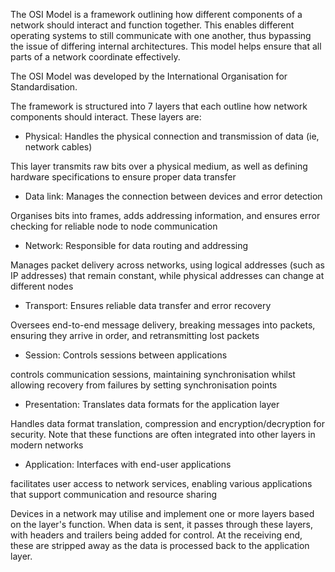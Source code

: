 The OSI Model is a framework outlining how different components of a network should interact and function together. This enables different operating systems to still communicate with one another, thus bypassing the issue of differing internal architectures. This model helps ensure that all parts of a network coordinate effectively.

The OSI Model was developed by the International Organisation for Standardisation.

The  framework is structured into 7 layers that each outline how network components should interact. These layers are:

- Physical: Handles the physical connection and transmission of data (ie, network cables)

This layer transmits raw bits over a physical medium, as well as defining hardware specifications to ensure proper data transfer

- Data link: Manages the connection between devices and error detection

Organises bits into frames, adds addressing information, and ensures error checking for reliable node to node communication

- Network: Responsible for data routing and addressing

Manages packet delivery across networks, using logical addresses (such as IP addresses) that remain constant, while physical addresses can change at different nodes

- Transport: Ensures reliable data transfer and error recovery

Oversees end-to-end message delivery, breaking messages into packets, ensuring they arrive in order, and retransmitting lost packets

- Session: Controls sessions between applications

controls communication sessions, maintaining synchronisation whilst allowing recovery from failures by setting synchronisation points

- Presentation: Translates data formats for the application layer

Handles data format translation, compression and encryption/decryption for security. Note that these functions are often integrated into other layers in modern networks

- Application: Interfaces with end-user applications

facilitates user access to network services, enabling various applications that support communication and resource sharing

Devices in a network may utilise and implement one or more layers based on the layer's function. When data is sent, it passes through these layers, with headers and trailers being added for control. At the receiving end, these are stripped away as the data is processed back to the application layer.